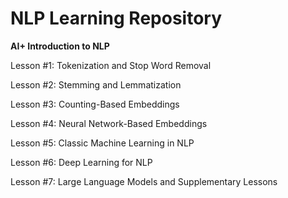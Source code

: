 # NLP Learning Repository

**AI+ Introduction to NLP**

Lesson #1: Tokenization and Stop Word Removal

Lesson #2: Stemming and Lemmatization

Lesson #3: Counting-Based Embeddings

Lesson #4: Neural Network-Based Embeddings

Lesson #5: Classic Machine Learning in NLP

Lesson #6: Deep Learning for NLP

Lesson #7: Large Language Models and Supplementary Lessons 

